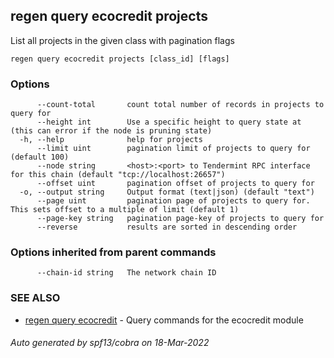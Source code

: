 ## regen query ecocredit projects

List all projects in the given class with pagination flags

```
regen query ecocredit projects [class_id] [flags]
```

### Options

```
      --count-total       count total number of records in projects to query for
      --height int        Use a specific height to query state at (this can error if the node is pruning state)
  -h, --help              help for projects
      --limit uint        pagination limit of projects to query for (default 100)
      --node string       <host>:<port> to Tendermint RPC interface for this chain (default "tcp://localhost:26657")
      --offset uint       pagination offset of projects to query for
  -o, --output string     Output format (text|json) (default "text")
      --page uint         pagination page of projects to query for. This sets offset to a multiple of limit (default 1)
      --page-key string   pagination page-key of projects to query for
      --reverse           results are sorted in descending order
```

### Options inherited from parent commands

```
      --chain-id string   The network chain ID
```

### SEE ALSO

* [regen query ecocredit](regen_query_ecocredit.md)	 - Query commands for the ecocredit module

###### Auto generated by spf13/cobra on 18-Mar-2022
